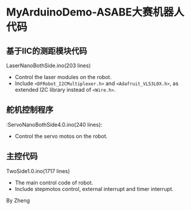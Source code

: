# MyArduinoDemo-ASABE大赛机器人代码
## 基于IIC的测距模块代码
LaserNanoBothSide.ino(203 lines)
- Control the laser modules on the robot.
- Include `<DFRobot_I2CMultiplexer.h>` and `<Adafruit_VL53L0X.h>`, as extended I2C library instead of `<Wire.h>`.
## 舵机控制程序
:ServoNanoBothSide4.0.ino(240 lines):
- Control the servo motos on the robot.
## 主控代码
TwoSide1.0.ino(1717 lines)
- The main control code of robot.
- Include stepmotos control, external interrupt and timer interrupt.

By  Zheng
